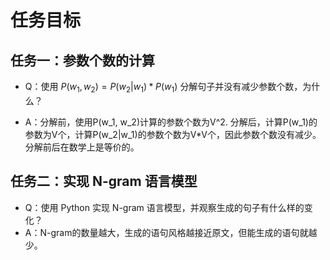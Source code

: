 # 任务目标

## 任务一：参数个数的计算
- Q：使用 $P(w_1, w_2) = P(w_2|w_1) * P(w_1)$ 分解句子并没有减少参数个数，为什么？

- A：分解前，使用P(w_1, w_2)计算的参数个数为V^2.
分解后，计算P(w_1)的参数为V个，计算P(w_2|w_1)的参数个数为V*V个，因此参数个数没有减少。分解前后在数学上是等价的。

## 任务二：实现 N-gram 语言模型
- Q：使用 Python 实现 N-gram 语言模型，并观察生成的句子有什么样的变化？
- A：N-gram的数量越大，生成的语句风格越接近原文，但能生成的语句就越少。
